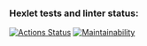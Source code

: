 ### Hexlet tests and linter status:
[![Actions Status](https://github.com/RossJeanCarter/frontend-project-11/workflows/hexlet-check/badge.svg)](https://github.com/RossJeanCarter/frontend-project-11/actions)
[![Maintainability](https://api.codeclimate.com/v1/badges/f322a637e778b336a0f2/maintainability)](https://codeclimate.com/github/RossJeanCarter/frontend-project-11/maintainability)
